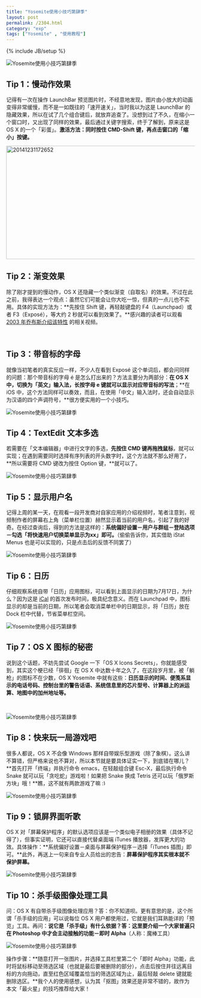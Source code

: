 ```yaml
---
title: "Yosemite使用小技巧第肆季"
layout: post
permalink: /2304.html
category: "exp"
tags: ["Yosemite" , "使用教程"]
---
```

{% include JB/setup %}


![Yosemite使用小技巧第肆季][1]

## Tip 1：慢动作效果

记得有一次在操作 LaunchBar 预览图片时，不经意地发现，图片由小放大的动画变得非常缓慢，而不是一如既往的「速开速关」，当时我以为这是 LaunchBar 的隐藏效果，所以在试了几个组合键后，就放弃追查了。没想到过了不久，在缩小一个窗口时，又出现了同样的效果，最后通过关键字搜索，终于了解到，原来这是 OS X 的一个「彩蛋」。**激活方法：同时按住 CMD-Shift 键，再点击窗口的「缩小」按键。**

[<img class="alignnone size-full wp-image-2306" src="/wp-content/uploads/2014/12/20141231172652.png" alt="20141231172652" width="522" height="303" />][2]

## Tip 2：渐变效果

除了刚才提到的慢动作，OS X 还隐藏一个类似渐变（自取名）的效果。不过在此之前，我得表达一个观点：虽然它们可能会让你大吃一惊，但真的一点儿也不实用。具体的实现方法为：**先按住 Shift 键，再轻敲键盘的 F4（Launchpad）或者 F3（Exposé），等大约 2 秒就可以看到效果了。**感兴趣的读者可以观看 <a href="https://www.youtube.com/watch?v=ktTNcj0fAM4" target="_blank">2003 年乔布斯介绍该特性</a> 的相关视频。

&nbsp;

## Tip 3：带音标的字母

就像当初笔者的真实反应一样，不少人在看到 Exposé 这个单词后，都会问同样的问题：那个带音标的字母 é 是怎么打出来的？方法主要分为两部分：**在 OS X 中，切换为「英文」输入法，长按字母 e 键就可以显示对应带音标的写法**；**在 iOS 中，这个方法同样可以奏效，而且，在使用「中文」输入法时，还会自动显示为汉语的四个声调符号，**很方便实用的一个小技巧。

![Yosemite使用小技巧第肆季][3]

## Tip 4：TextEdit 文本多选

若需要在「文本编辑器」中进行文字的多选，**先按住 CMD 键再拖拽鼠标**，就可以实现；在遇到需要同时选择有序列表的开头数字时，这个方法就不那么好用了，**所以需要将 CMD 键改为按住 Option 键，**就可以了。

![Yosemite使用小技巧第肆季][4]

## Tip 5：显示用户名

记得上周的某一天，在观看一段开发商对自家应用的介绍视频时，笔者注意到，视频制作者的屏幕右上角（菜单栏位置）赫然显示着当前的用户名，引起了我的好奇。在经过查询后，得到的方法是这样的：**系统偏好设置－用户与群组－登陆选项－勾选「将快速用户切换菜单显示为xx」即可。**（偷偷告诉你，其实借助 iStat Menus 也是可以实现的，只是点击后的反馈不同罢了）

![Yosemite使用小技巧第肆季][5]

## Tip 6：日历

仔细观察系统自带「日历」应用图标，可以看到上面显示的日期为7月17日，为什么？因为这是 <a href="http://zh.wikipedia.org/wiki/%E6%97%A5%E5%8E%86_(%E5%BA%94%E7%94%A8%E7%A8%8B%E5%BA%8F" target="_blank">iCal</a> 的首次发布时间，极具纪念意义。而在 Launchpad 中，图标显示的却是当前的日期，所以笔者会取消菜单栏中的日期显示，将「日历」放在 Dock 栏中代替，节省菜单栏空间。

![Yosemite使用小技巧第肆季][6]

## Tip 7：OS X 图标的秘密

说到这个话题，不妨先尝试 Google 一下「OS X Icons Secrets」，你就能感受到，其实这个梗已经「徘徊」在 OS X 中达数十年之久了，在这段岁月里，被「躺枪」的图标不在少数，OS X Yosemite 中就有这些：**日历显示的时间、便笺系显示的电话号码、控制台里的警告话语、系统信息里的芯片型号、计算器上的派运算、地图中的加州地址等。**

&nbsp;

![Yosemite使用小技巧第肆季][7]

## Tip 8：快来玩一局游戏吧

很多人都说，OS X 不会像 Windows 那样自带娱乐型游戏（除了象棋）。这么讲不算错，但严格来说也不算对，所以本节就是要具体证实一下，到底错在哪儿？**首先打开「终端」并执行命令 emacs，在轻敲组合键 Esc-X，最后执行命令 Snake 就可以玩「贪吃蛇」游戏啦！如果把 Snake 换成 Tetris 还可以玩「俄罗斯方块」哦！**瞧，这不就有两款游戏了嘛 <img src="wp-content/themes/D8_4.0/img/smilies/simple-smile.png" alt=":)" class="wp-smiley" style="height: 1em; max-height: 1em;" />

![Yosemite使用小技巧第肆季][8]

## Tip 9：锁屏界面听歌

OS X 对「屏幕保护程序」的默认选项应该是一个类似电子相册的效果（具体不记得了），但事实证明，它还可以直接代替桌面端 iTunes 播放器，发挥更大的功效。具体操作：**系统偏好设置－桌面与屏幕保护程序－选择「iTunes 插图」即可。**此外，再送上一句来自专业人员给出的忠告：**屏幕保护程序其实根本就不保护屏幕。**

![Yosemite使用小技巧第肆季][9]

## Tip 10：杀手级图像处理工具

问：OS X 有自带杀手级图像处理应用？答：你不知道呗。更有意思的是，这个所谓「杀手级的应用」可以说每位 OS X 用户都使用过，它就是我们耳熟能详的「预览」工具。再问：**说它是「杀手级」有什么依据？答：这里要介绍一个大家普遍只在 Photoshop 中才会主动接触的功能－即时 Alpha**（人称：魔棒工具）

![Yosemite使用小技巧第肆季][10]

操作步骤：**随意打开一张图片，并选择工具栏里第二个「即时 Alpha」功能，此时将鼠标移动至筛选区域（也就是最后要被删除的部分），点击后按住并往远离目标的方向拖动，直至红色区域覆盖恰当的筛选区域为止，最后轻敲 delete 键就能删除选区。**我个人的使用感想，认为其「抠图」效果还是非常不错的，故作为本文「最火星」的技巧推荐给大家！


 [1]: /wp-content/uploads/sinapicv2-backup/2304-ww4-large-005V4vEUjw1enucsw5j3cj30iw0dfgnw.jpg
 [2]: /wp-content/uploads/2014/12/20141231172652.png
 [3]: /wp-content/uploads/sinapicv2-backup/2304-ww2-large-005V4vEUjw1enucv2i935j30hn06djry.jpg
 [4]: /wp-content/uploads/sinapicv2-backup/2304-ww4-large-005V4vEUjw1enucvrg5vpj30dv03xdgw.jpg
 [5]: /wp-content/uploads/sinapicv2-backup/2304-ww4-large-005V4vEUjw1enucwai8h6j30m805ijrn.jpg
 [6]: /wp-content/uploads/sinapicv2-backup/2304-ww4-large-005V4vEUjw1enucwtejbzj30e70eg75f.jpg
 [7]: /wp-content/uploads/sinapicv2-backup/2304-ww4-large-005V4vEUjw1enucx3gingj30m80arta2.jpg
 [8]: /wp-content/uploads/sinapicv2-backup/2304-ww3-large-005V4vEUjw1enucxunt91j30i20df74x.jpg
 [9]: /wp-content/uploads/sinapicv2-backup/2304-ww2-large-005V4vEUjw1enucy9eo5dj30ia0amq6n.jpg
 [10]: /wp-content/uploads/sinapicv2-backup/2304-ww4-large-005V4vEUjw1enucyba8g2j30cm0bo0vm.jpg


